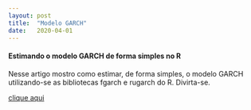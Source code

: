 ```yaml
---
layout: post
title:  "Modelo GARCH"
date:   2020-04-01
---
```


#### Estimando o modelo GARCH de forma simples no R

Nesse artigo mostro como estimar, de forma simples, o modelo GARCH utilizando-se as bibliotecas fgarch e rugarch do R.
Divirta-se.


[clique aqui](https://rpubs.com/mj-ribeiro/593384)
